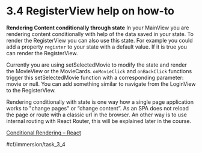 # 3.4 RegisterView help on  how-to

**Rendering Content conditionally through state**
In your MainView you are rendering content conditionally with help of the data saved in your state. To render the RegisterView you can also use this state. 
For example you could add a property `register` to your state with a default value. If it is true you can render the RegisterView. 

Currently you are using setSelectedMovie to modify the state and render the MovieView or the MovieCards. `onMovieClick` and  `onBackClick` functions trigger this setSelectedMovie function with a corresponding parameter: movie or null. You can add something similar to navigate from the LoginView to the RegisterView.

Rendering conditionally with state is one way how a single page application works to "change pages" or “change content”.  As an SPA does not reload the page or route with a classic url in the browser. An other way is to use internal routing with React Router, this will be explained later in the course.

[Conditional Rendering – React](https://reactjs.org/docs/conditional-rendering.html)


#cf/immersion/task_3_4